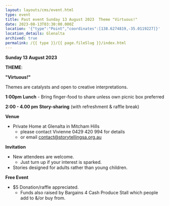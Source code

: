 ```yaml
---
layout: layouts/cms/event.html
type: event
title: Past event Sunday 13 August 2023  Theme "Virtuous!"
date: 2023-08-13T03:30:00.000Z
location: '{"type":"Point","coordinates":[138.6274819,-35.0119227]}'
location_details: Glenalta
archived: true
permalink: /{{ type }}/{{ page.fileSlug }}/index.html
---
```

**Sunday 13 August 2023**

**THEME**:

**"Virtuous!"**

Themes are catalysts and open to creative interpretations.   

**1:00pm**  **Lunch** - Bring finger-food to share unless own picnic box preferred

**2:00 - 4.00 pm**    **Story-sharing** (with refreshment & raffle break) 

**Venue**

* Private Home at Glenalta in Mitcham Hills    
   * please contact Vivienne  0429 420 994 for details
   * or email contact@storytellingsa.org.au

**Invitation**  

* New attendees are welcome. 
  *  Just turn up if your interest is sparked.
*  Stories designed for adults rather than young children. 

**Free Event**   

* $5 Donation/raffle appreciated.
  * Funds also raised by Bargains 4 Cash Produce Stall which people add to &/or buy from.